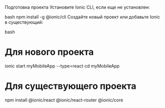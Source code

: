 Подготовка проекта
Установите Ionic CLI, если еще не установлен:

bash
npm install -g @ionic/cli
Создайте новый проект или добавьте Ionic в существующий:

bash
# Для нового проекта
ionic start myMobileApp --type=react
cd myMobileApp

# Для существующего проекта
npm install @ionic/react @ionic/react-router @ionic/core
